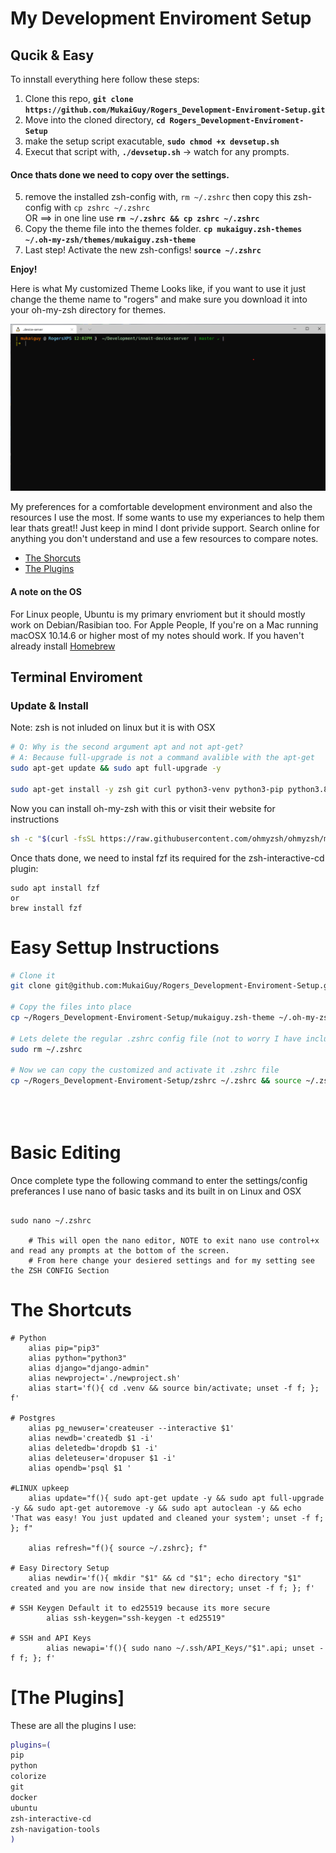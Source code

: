 # My Development Enviroment Setup
## Qucik & Easy
To innstall everything here follow these steps:
1) Clone this repo, __`git clone https://github.com/MukaiGuy/Rogers_Development-Enviroment-Setup.git`__
2) Move into the cloned directory, __`cd Rogers_Development-Enviroment-Setup`__
3) make the setup script exacutable, __`sudo chmod +x devsetup.sh`__
4) Execut that script with, __`./devsetup.sh`__ -> watch for any prompts.
#### Once thats done we need to copy over the settings.  
5) remove the installed zsh-config with, `rm ~/.zshrc` then copy this zsh-config with `cp zshrc ~/.zshrc` <br>
OR	==> in one line use __`rm ~/.zshrc && cp zshrc ~/.zshrc`__
6) Copy the theme file into the themes folder. __`cp mukaiguy.zsh-themes ~/.oh-my-zsh/themes/mukaiguy.zsh-theme`__
7) Last step! Activate the new zsh-configs! __`source ~/.zshrc`__

__Enjoy!__

Here is what My customized Theme Looks like, if you want to use it just change the theme name to "rogers" and make sure you download it into your oh-my-zsh directory for themes. 

![mukaiguy.zsh-theme](https://github.com/MukaiGuy/Rogers_Development-Enviroment-Setup/blob/master/2020-11-28_My_ZSH-theme.png)

My preferences for a comfortable development environment and also the resources I use the most.
If some wants to use my experiances to help them lear thats great!! Just keep in mind I dont privide support. 
Search online for anything you don't understand and use a few resources to compare notes.

* [The Shorcuts](#the-shortcuts)
* [The Plugins](#the-plugins)

#### A note on the OS                                                                                                                                             
For Linux people, Ubuntu is my primary envrioment but it should mostly work on Debian/Rasibian too. For Apple People, If you're on a Mac running macOSX 10.14.6 
or higher most of my notes should work. If you haven't already install [Homebrew](https://brew.sh/) 

## Terminal Enviroment                                                                                                                                                                                                                                                                                                            
### Update & Install 
Note: zsh is not inluded on linux but it is with OSX

 ```bash
# Q: Why is the second argument apt and not apt-get? 
# A: Because full-upgrade is not a command avalible with the apt-get 
sudo apt-get update && sudo apt full-upgrade -y

sudo apt-get install -y zsh git curl python3-venv python3-pip python3.8
```
Now you can install oh-my-zsh with this or visit their website for instructions 
```bash            
sh -c "$(curl -fsSL https://raw.githubusercontent.com/ohmyzsh/ohmyzsh/master/tools/install.sh)" 
```

Once thats done, we need to instal fzf its required for the zsh-interactive-cd plugin:
```
sudo apt install fzf
or
brew install fzf
```

# Easy Settup Instructions

```bash
# Clone it
git clone git@github.com:MukaiGuy/Rogers_Development-Enviroment-Setup.git

# Copy the files into place 
cp ~/Rogers_Development-Enviroment-Setup/mukaiguy.zsh-theme ~/.oh-my-zsh/themes/

# Lets delete the regular .zshrc config file (not to worry I have included .zshrc-orig thats a backup of the standard zshrc)
sudo rm ~/.zshrc 

# Now we can copy the customized and activate it .zshrc file 
cp ~/Rogers_Development-Enviroment-Setup/zshrc ~/.zshrc && source ~/.zshrc

    
    
```  
# Basic Editing
Once complete type the following command to enter the settings/config preferances I use nano of basic tasks and its built in on Linux and OSX
```
    
sudo nano ~/.zshrc
            
    # This will open the nano editor, NOTE to exit nano use control+x and read any prompts at the bottom of the screen.
    # From here change your desiered settings and for my setting see the ZSH CONFIG Section

```
           

# The Shortcuts
```shell
# Python
	alias pip="pip3"
	alias python="python3"
	alias django="django-admin"
	alias newproject='./newproject.sh'
	alias start='f(){ cd .venv && source bin/activate; unset -f f; }; f'

# Postgres
	alias pg_newuser='createuser --interactive $1'
	alias newdb='createdb $1 -i'
	alias deletedb='dropdb $1 -i'
	alias deleteuser='dropuser $1 -i'
	alias opendb='psql $1 '

#LINUX upkeep  
    alias update="f(){ sudo apt-get update -y && sudo apt full-upgrade -y && sudo apt-get autoremove -y && sudo apt autoclean -y && echo 'That was easy! You just updated and cleaned your system'; unset -f f; }; f"

    alias refresh="f(){ source ~/.zshrc}; f"    

# Easy Directory Setup
    alias newdir='f(){ mkdir "$1" && cd "$1"; echo directory "$1" created and you are now inside that new directory; unset -f f; }; f'

# SSH Keygen Default it to ed25519 because its more secure
        alias ssh-keygen="ssh-keygen -t ed25519"
       
# SSH and API Keys
        alias newapi='f(){ sudo nano ~/.ssh/API_Keys/"$1".api; unset -f f; }; f'
```
# [The Plugins]
These are all the plugins I use:
```zsh
plugins=(
pip
python
colorize
git
docker
ubuntu
zsh-interactive-cd
zsh-navigation-tools
)
```


